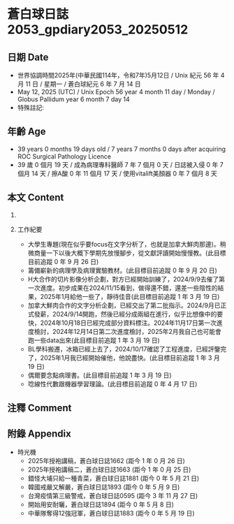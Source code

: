 [_metadata_:encoding]: - "utf-8"
[_metadata_:language]: - "zh-Hant-TW"
[_metadata_:fileformat]: - "markdown"
[_metadata_:MIME_type]: - "text/plain"
[_metadata_:markdown_version]: - "commonmark version 0.30"
[_metadata_:markdown_spec]: - "https://spec.commonmark.org/0.30/"

# 蒼白球日誌2053_gpdiary2053_20250512 #

## 日期 Date ##

* 世界協調時間2025年(中華民國114年，令和7年)5月12日 / Unix 紀元 56 年 4 月 11 日 / 星期一 / 蒼白球紀元 6 年 7 月 14 日
* May 12, 2025 (UTC) / Unix Epoch 56 year 4 month 11 day / Monday / Globus Pallidum year 6 month 7 day 14
* 特殊註記:

## 年齡 Age ##

* 39 years 0 months 19 days old / 7 years 7 months 0 days after acquiring ROC Surgical Pathology Licence
* 39 歲 0 個月 19 天 / 成為病理專科醫師 7 年 7 個月 0 天 / 日誌被入侵 0 年 7 個月 14 天 / 擦A酸 0 年 11 個月 17 天 / 使用vitalift美顏器 0 年 7 個月 8 天

## 本文 Content ##

1. 

2. 工作紀要

    - 大學生專題(現在似乎要focus在文字分析了，也就是加拿大鮮肉那邊)。稍微商量一下以後大概下學期先放慢腳步，從文獻評讀開始慢慢教。(此目標目前追蹤 0 年 9 月 26 日)
    - 籌備嶄新的病理學及病理實驗教材。(此目標目前追蹤 0 年 9 月 20 日)
    - H大合作的切片影像分析企劃，對方已經開始訓練了，2024/9/9去催了第一次進度。初步成果在2024/11/15看到，做得還不錯，還差一些陰性的結果，2025年1月給他一些了，靜待佳音(此目標目前追蹤 1 年 3 月 19 日)
    - 加拿大鮮肉合作的文字分析企劃，已經交出了第二批指示。2024/9月已正式發薪，2024/9/14開跑，然後已經分成兩組在進行，似乎比想像中的要快，2024年10月18日已經完成部分資料標注。2024年11月17日第一次進度檢討，2024年12月14日第二次進度檢討，2025年2月我自己也可能會跑一些data出來(此目標目前追蹤 1 年 3 月 19 日)
    - BL學科搬遷，冰箱已經上去了，2024/10/17確認了工程進度，已經評鑒完了，2025年1月我已經開始催他，他說盡快。(此目標目前追蹤 1 年 3 月 19 日)
    - 偶爾要念點病理書。(此目標目前追蹤 1 年 3 月 19 日)
    - 唸線性代數跟機器學習理論。(此目標目前追蹤 0 年 4 月 17 日)

## 注釋 Comment ##


## 附錄 Appendix ##

* 時光機
    - 2025年授袍講稿，蒼白球日誌1662 (距今 1 年 0 月 26 日)
    - 2025年授袍講稿二，蒼白球日誌1663 (距今 1 年 0 月 25 日)
    - 錯怪大埔只給一種青菜，蒼白球日誌1881 (距今 0 年 5 月 21 日)
    - 韓國戒嚴又解嚴，蒼白球日誌1893 (距今 0 年 5 月 9 日)
    - 台灣疫情第三級警戒，蒼白球日誌0595 (距今 3 年 11 月 27 日)
    - 開始用安耐曬，蒼白球日誌1894 (距今 0 年 5 月 8 日)
    - 中華隊奪得12強冠軍，蒼白球日誌1883 (距今 0 年 5 月 19 日)
